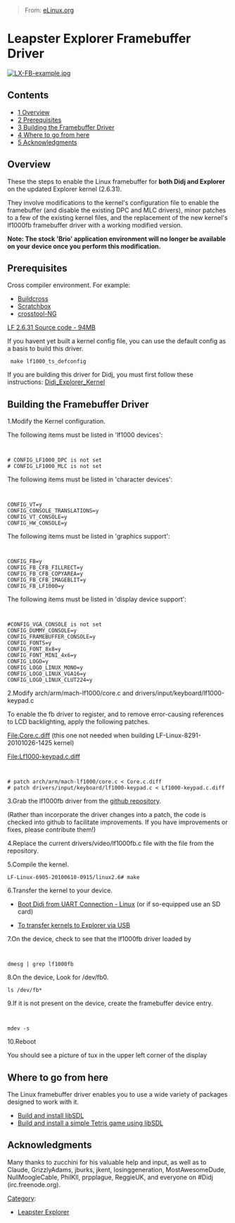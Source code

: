 > From: [eLinux.org](http://eLinux.org/Leapster_Explorer_Framebuffer_Driver "http://eLinux.org/Leapster_Explorer_Framebuffer_Driver")


# Leapster Explorer Framebuffer Driver



[![LX-FB-example.jpg](http://eLinux.org/images/thumb/3/31/LX-FB-example.jpg/350px-LX-FB-example.jpg)](http://eLinux.org/File:LX-FB-example.jpg)

[](http://eLinux.org/File:LX-FB-example.jpg "Enlarge")

## Contents

-   [1 Overview](#overview)
-   [2 Prerequisites](#prerequisites)
-   [3 Building the Framebuffer
    Driver](#building-the-framebuffer-driver)
-   [4 Where to go from here](#where-to-go-from-here)
-   [5 Acknowledgments](#acknowledgments)

## Overview

These the steps to enable the Linux framebuffer for **both Didj and
Explorer** on the updated Explorer kernel (2.6.31).

They involve modifications to the kernel's configuration file to enable
the framebuffer (and disable the existing DPC and MLC drivers), minor
patches to a few of the existing kernel files, and the replacement of
the new kernel's lf1000fb framebuffer driver with a working modified
version.

**Note: The stock 'Brio' application environment will no longer be
available on your device once you perform this modification.**

## Prerequisites

Cross compiler environment. For example:

-   [Buildcross](http://eLinux.org/Didj_Build_Environment "Didj Build Environment")
-   [Scratchbox](http://eLinux.org/Didj_Kernel_Build_Environment "Didj Kernel Build Environment")
-   [crosstool-NG](http://eLinux.org/Didj_crosstool-NG_Build_Environment "Didj crosstool-NG Build Environment")

[LF 2.6.31 Source code -
94MB](http://files.poxlib.org/LF-Linux-6905-20100610-0915.tar.gz)

If you havent yet built a kernel config file, you can use the default
config as a basis to build this driver.

` make lf1000_ts_defconfig`

If you are building this driver for Didj, you must first follow these
instructions:
[Didj\_Explorer\_Kernel](http://eLinux.org/Didj_Explorer_Kernel "Didj Explorer Kernel")

## Building the Framebuffer Driver

1.Modify the Kernel configuration.

The following items must be listed in 'lf1000 devices':

` `

    # CONFIG_LF1000_DPC is not set
    # CONFIG_LF1000_MLC is not set

The following items must be listed in 'character devices':

` `

    CONFIG_VT=y
    CONFIG_CONSOLE_TRANSLATIONS=y
    CONFIG_VT_CONSOLE=y
    CONFIG_HW_CONSOLE=y

The following items must be listed in 'graphics support':

` `

    CONFIG_FB=y
    CONFIG_FB_CFB_FILLRECT=y
    CONFIG_FB_CFB_COPYAREA=y
    CONFIG_FB_CFB_IMAGEBLIT=y
    CONFIG_FB_LF1000=y

The following items must be listed in 'display device support':

` `

    #CONFIG_VGA_CONSOLE is not set
    CONFIG_DUMMY_CONSOLE=y
    CONFIG_FRAMEBUFFER_CONSOLE=y
    CONFIG_FONTS=y
    CONFIG_FONT_8x8=y
    CONFIG_FONT_MINI_4x6=y
    CONFIG_LOGO=y
    CONFIG_LOGO_LINUX_MONO=y
    CONFIG_LOGO_LINUX_VGA16=y
    CONFIG_LOGO_LINUX_CLUT224=y


 2.Modify arch/arm/mach-lf1000/core.c and
drivers/input/keyboard/lf1000-keypad.c

To enable the fb driver to register, and to remove error-causing
references to LCD backlighting, apply the following patches.

[File:Core.c.diff](http://eLinux.org/File:Core.c.diff "File:Core.c.diff") (this one not
needed when building LF-Linux-8291-20101026-1425 kernel)

[File:Lf1000-keypad.c.diff](http://eLinux.org/File:Lf1000-keypad.c.diff "File:Lf1000-keypad.c.diff")

` `

    # patch arch/arm/mach-lf1000/core.c < Core.c.diff
    # patch drivers/input/keyboard/lf1000-keypad.c < Lf1000-keypad.c.diff

3.Grab the lf1000fb driver from the [github
repository](http://github.com/nirvous/lf1000fb).

(Rather than incorporate the driver changes into a patch, the code is
checked into github to facilitate improvements. If you have improvements
or fixes, please contribute them!)


 4.Replace the current drivers/video/lf1000fb.c file with the file from
the repository.


 5.Compile the kernel. ` `

    LF-Linux-6905-20100610-0915/linux2.6# make

6.Transfer the kernel to your device.

-   [Boot Didj from UART Connection -
    Linux](http://eLinux.org/Didj_UART_Boot_with_Linux_Host "Didj UART Boot with Linux Host")
    (or if so-equipped use an SD card)

-   [To transfer kernels to Explorer via
    USB](http://eLinux.org/Leapster_Explorer:_USB_Boot "Leapster Explorer: USB Boot")

7.On the device, check to see that the lf1000fb driver loaded by

` `

    dmesg | grep lf1000fb

8.On the device, Look for /dev/fb0. ` `

    ls /dev/fb*

9.If it is not present on the device, create the framebuffer device
entry.

` `

    mdev -s

10.Reboot


 You should see a picture of tux in the upper left corner of the display

## Where to go from here

The Linux framebuffer driver enables you to use a wide variety of
packages designed to work with it.

-   [Build and install
    libSDL](http://eLinux.org/Didj_and_Explorer_libSDL "Didj and Explorer libSDL")
-   [Build and install a simple Tetris game using
    libSDL](http://eLinux.org/Leapster_Explorer/stc "Leapster Explorer/stc")

## Acknowledgments

Many thanks to zucchini for his valuable help and input, as well as to
Claude, GrizzlyAdams, jburks, jkent, losinggeneration, MostAwesomeDude,
NullMoogleCable, PhilKll, prpplague, ReggieUK, and everyone on \#Didj
(irc.freenode.org).


[Category](http://eLinux.org/Special:Categories "Special:Categories"):

-   [Leapster
    Explorer](http://eLinux.org/Category:Leapster_Explorer "Category:Leapster Explorer")

